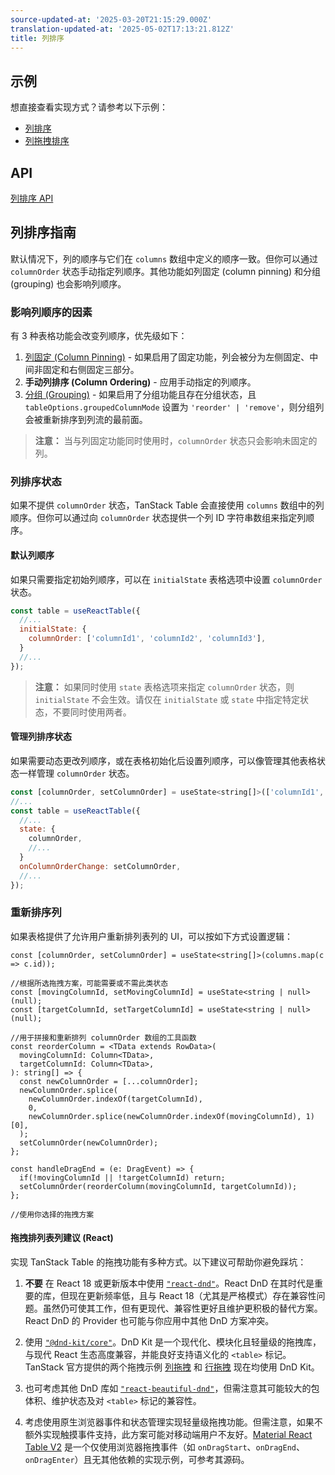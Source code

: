 ```yaml
---
source-updated-at: '2025-03-20T21:15:29.000Z'
translation-updated-at: '2025-05-02T17:13:21.812Z'
title: 列排序
---
```

## 示例

想直接查看实现方式？请参考以下示例：

- [列排序](../framework/react/examples/column-ordering)
- [列拖拽排序](../framework/react/examples/column-dnd)

## API

[列排序 API](../api/features/column-ordering)

## 列排序指南

默认情况下，列的顺序与它们在 `columns` 数组中定义的顺序一致。但你可以通过 `columnOrder` 状态手动指定列顺序。其他功能如列固定 (column pinning) 和分组 (grouping) 也会影响列顺序。

### 影响列顺序的因素

有 3 种表格功能会改变列顺序，优先级如下：

1. [列固定 (Column Pinning)](../guide/column-pinning) - 如果启用了固定功能，列会被分为左侧固定、中间非固定和右侧固定三部分。
2. **手动列排序 (Column Ordering)** - 应用手动指定的列顺序。
3. [分组 (Grouping)](../guide/grouping) - 如果启用了分组功能且存在分组状态，且 `tableOptions.groupedColumnMode` 设置为 `'reorder' | 'remove'`，则分组列会被重新排序到列流的最前面。

> **注意：** 当与列固定功能同时使用时，`columnOrder` 状态只会影响未固定的列。

### 列排序状态

如果不提供 `columnOrder` 状态，TanStack Table 会直接使用 `columns` 数组中的列顺序。但你可以通过向 `columnOrder` 状态提供一个列 ID 字符串数组来指定列顺序。

#### 默认列顺序

如果只需要指定初始列顺序，可以在 `initialState` 表格选项中设置 `columnOrder` 状态。

```jsx
const table = useReactTable({
  //...
  initialState: {
    columnOrder: ['columnId1', 'columnId2', 'columnId3'],
  }
  //...
});
```

> **注意：** 如果同时使用 `state` 表格选项来指定 `columnOrder` 状态，则 `initialState` 不会生效。请仅在 `initialState` 或 `state` 中指定特定状态，不要同时使用两者。

#### 管理列排序状态

如果需要动态更改列顺序，或在表格初始化后设置列顺序，可以像管理其他表格状态一样管理 `columnOrder` 状态。

```jsx
const [columnOrder, setColumnOrder] = useState<string[]>(['columnId1', 'columnId2', 'columnId3']); //可选地初始化列顺序
//...
const table = useReactTable({
  //...
  state: {
    columnOrder,
    //...
  }
  onColumnOrderChange: setColumnOrder,
  //...
});
```

### 重新排序列

如果表格提供了允许用户重新排列表列的 UI，可以按如下方式设置逻辑：

```tsx
const [columnOrder, setColumnOrder] = useState<string[]>(columns.map(c => c.id));

//根据所选拖拽方案，可能需要或不需此类状态
const [movingColumnId, setMovingColumnId] = useState<string | null>(null);
const [targetColumnId, setTargetColumnId] = useState<string | null>(null);

//用于拼接和重新排列 columnOrder 数组的工具函数
const reorderColumn = <TData extends RowData>(
  movingColumnId: Column<TData>,
  targetColumnId: Column<TData>,
): string[] => {
  const newColumnOrder = [...columnOrder];
  newColumnOrder.splice(
    newColumnOrder.indexOf(targetColumnId),
    0,
    newColumnOrder.splice(newColumnOrder.indexOf(movingColumnId), 1)[0],
  );
  setColumnOrder(newColumnOrder);
};

const handleDragEnd = (e: DragEvent) => {
  if(!movingColumnId || !targetColumnId) return;
  setColumnOrder(reorderColumn(movingColumnId, targetColumnId));
};

//使用你选择的拖拽方案
```

#### 拖拽排列表列建议 (React)

实现 TanStack Table 的拖拽功能有多种方式。以下建议可帮助你避免踩坑：

1. **不要** 在 React 18 或更新版本中使用 [`"react-dnd"`](https://react-dnd.github.io/react-dnd/docs/overview)。React DnD 在其时代是重要的库，但现在更新频率低，且与 React 18（尤其是严格模式）存在兼容性问题。虽然仍可使其工作，但有更现代、兼容性更好且维护更积极的替代方案。React DnD 的 Provider 也可能与你应用中其他 DnD 方案冲突。

2. 使用 [`"@dnd-kit/core"`](https://dndkit.com/)。DnD Kit 是一个现代化、模块化且轻量级的拖拽库，与现代 React 生态高度兼容，并能良好支持语义化的 `<table>` 标记。TanStack 官方提供的两个拖拽示例 [列拖拽](../framework/react/examples/column-dnd) 和 [行拖拽](../framework/react/examples/row-dnd) 现在均使用 DnD Kit。

3. 也可考虑其他 DnD 库如 [`"react-beautiful-dnd"`](https://github.com/atlassian/react-beautiful-dnd)，但需注意其可能较大的包体积、维护状态及对 `<table>` 标记的兼容性。

4. 考虑使用原生浏览器事件和状态管理实现轻量级拖拽功能。但需注意，如果不额外实现触摸事件支持，此方案可能对移动端用户不友好。[Material React Table V2](https://www.material-react-table.com/docs/examples/column-ordering) 是一个仅使用浏览器拖拽事件（如 `onDragStart`、`onDragEnd`、`onDragEnter`）且无其他依赖的实现示例，可参考其源码。
